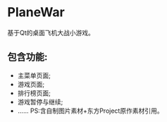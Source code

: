 # PlaneWar
基于Qt的桌面飞机大战小游戏。
## 包含功能:
* 主菜单页面;
* 游戏页面;
* 排行榜页面;
* 游戏暂停与继续;
* ......
PS:含自制图片素材+东方Project原作素材引用。
